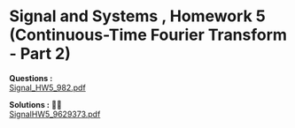 # Signal and Systems , Homework 5  (Continuous-Time Fourier Transform - Part 2)

**Questions :**   
<a href="https://github.com/BitterOcean/IUT/files/4781094/SignalHW5.pdf">Signal_HW5_982.pdf</a>  



**Solutions :** :metal::sunglasses:   
[SignalHW5_9629373.pdf](https://github.com/BitterOcean/IUT/files/4781142/SignalHW5_9629373.pdf)

